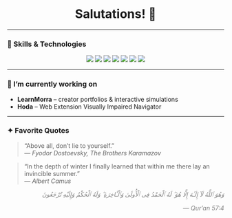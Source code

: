 <h1 align="center">Salutations! 👋</h1>

---

### 🌱 Skills & Technologies

<p align="center">
  <img src="https://img.shields.io/badge/JavaScript-ES6-yellow?style=for-the-badge"/>
  <img src="https://img.shields.io/badge/React-Next.js-blue?style=for-the-badge"/>
  <img src="https://img.shields.io/badge/Node.js-Backend-green?style=for-the-badge"/>
  <img src="https://img.shields.io/badge/Python-NumPy_SciPy-blue?style=for-the-badge"/>
  <img src="https://img.shields.io/badge/Docker-Containers-blue?style=for-the-badge"/>
  <img src="https://img.shields.io/badge/GCP-Cloud-orange?style=for-the-badge"/>
  <img src="https://img.shields.io/badge/MongoDB-PostgreSQL-green?style=for-the-badge"/>
</p>

---

### 🔭 I’m currently working on
- **LearnMorra** – creator portfolios & interactive simulations  
- **Hoda** – Web Extension Visually Impaired Navigator

---

### ✦ Favorite Quotes

> “Above all, don’t lie to yourself.”  
> — *Fyodor Dostoevsky, The Brothers Karamazov*


> “In the depth of winter I finally learned that within me there lay an invincible summer.”  
> — *Albert Camus*


<div dir="rtl" lang="ar" align="right" style="color:gray; font-style:italic;">
وَهُوَ ٱللَّهُ لَآ إِلَـٰهَ إِلَّا هُوَ ۖ لَهُ ٱلْحَمْدُ فِى ٱلْأُولَىٰ وَٱلْـَٔاخِرَةِ ۖ وَلَهُ ٱلْحُكْمُ وَإِلَيْهِ تُرْجَعُونَ
</div>
<p align="right" style="color:gray;"><i>— Qur’an 57:4</i></p>
